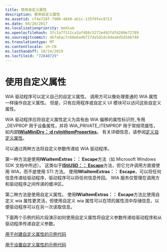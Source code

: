 ```yaml
---
title: 使用自定义属性
description: 使用自定义属性
ms.assetid: cf4e728f-7900-4849-ab1c-135f9fec9713
ms.date: 04/20/2017
ms.localizationpriority: medium
ms.openlocfilehash: 3fc1a7f312ca3afd88c5272e492fd7d200e72789
ms.sourcegitcommit: 4b7a6ac7c68e6ad6f27da5d1dc4deabd5d34b748
ms.translationtype: MT
ms.contentlocale: zh-CN
ms.lasthandoff: 10/24/2019
ms.locfileid: "72840729"
---
```

# <a name="using-custom-properties"></a>使用自定义属性





WIA 驱动程序可以定义自己的自定义属性。 调用方可以像处理普通的 WIA 属性一样操作自定义属性。 但是，只有应用程序或自定义 UI 模块可以访问这些自定义属性。

WIA 驱动程序应将自定义属性定义为具有由 WIA 偏移的属性标识符\_专用\_DEVPROP 用于设备属性，并将 WIA\_PRIVATE\_ITEMPROP 用于常规项属性，如内部[**IWiaMiniDrv：:d rvInitItemProperties**](https://docs.microsoft.com/windows-hardware/drivers/ddi/wiamindr_lh/nf-wiamindr_lh-iwiaminidrv-drvinititemproperties)。 有关详细信息，请参阅[定义自定义属性](defining-custom-properties.md)。

可以通过两种方法将自定义参数传递给 WIA 驱动程序。

第一种方法是使用**IWiaItemExtras：： Escape**方法（如 Microsoft Windows SDK 文档中所述）。 这类似于[**IStiUSD：： Escape**](https://docs.microsoft.com/windows-hardware/drivers/ddi/stiusd/nf-stiusd-istiusd-escape)方法，但它允许调用方直接使用 WIA，而不是使用 STI 方法。 使用**IWiaItemExtras：： Escape**，可以将任何信息传递给驱动程序，驱动程序可以将任何信息传回。 WIA 服务仅管理在调用方和驱动程序之间传递的缓冲区。

第二种方法是使用自定义属性。 使用**IWiaItemExtras：： Escape**方法比使用自定义 wia 属性更灵活，但使用自定义 wia 属性可以在项的属性流中存储信息，以便驱动程序可以在另一次读取信息。

下面两个示例代码片段演示如何使用自定义属性将自定义参数传递给驱动程序和从驱动程序传递自定义参数。

[用于创建自定义属性的示例代码](sample-code-to-create-custom-properties.md)

[用于设置自定义属性的示例代码](sample-code-to-set-custom-properties.md)

 

 




